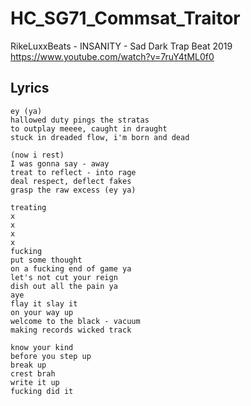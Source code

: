 # HC_SG71_Commsat_Traitor

RikeLuxxBeats - INSANITY - Sad Dark Trap Beat 2019
https://www.youtube.com/watch?v=7ruY4tML0f0

## Lyrics

```
ey (ya) 
hallowed duty pings the stratas
to outplay meeee, caught in draught 
stuck in dreaded flow, i'm born and dead

(now i rest)
I was gonna say - away
treat to reflect - into rage
deal respect, deflect fakes
grasp the raw excess (ey ya)

treating 
x
x
x
x
fucking 
put some thought
on a fucking end of game ya
let's not cut your reign
dish out all the pain ya
aye
flay it slay it
on your way up
welcome to the black - vacuum
making records wicked track 

know your kind
before you step up
break up
crest brah
write it up
fucking did it






